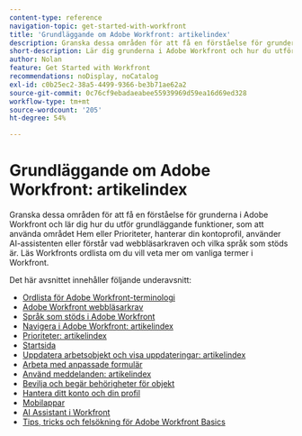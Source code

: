 ```yaml
---
content-type: reference
navigation-topic: get-started-with-workfront
title: 'Grundläggande om Adobe Workfront: artikelindex'
description: Granska dessa områden för att få en förståelse för grunderna i Adobe Workfront och lär dig hur du utför grundläggande funktioner, som att använda området Hem eller Prioriteter, hanterar din kontoprofil, använder AI-assistenten eller förstår vad webbläsarkraven och vilka språk som stöds är. Läs Workfronts ordlista om du vill veta mer om vanliga termer i Workfront.
short-description: Lär dig grunderna i Adobe Workfront och hur du utför grundläggande funktioner.
author: Nolan
feature: Get Started with Workfront
recommendations: noDisplay, noCatalog
exl-id: c0b25ec2-38a5-4499-9366-be3b71ae62a2
source-git-commit: 0c76cf9ebadaeabee55939969d59ea16d69ed328
workflow-type: tm+mt
source-wordcount: '205'
ht-degree: 54%

---
```


# Grundläggande om Adobe Workfront: artikelindex

<!--Audited: 01/2025-->

Granska dessa områden för att få en förståelse för grunderna i Adobe Workfront och lär dig hur du utför grundläggande funktioner, som att använda området Hem eller Prioriteter, hanterar din kontoprofil, använder AI-assistenten eller förstår vad webbläsarkraven och vilka språk som stöds är. Läs Workfronts ordlista om du vill veta mer om vanliga termer i Workfront.

Det här avsnittet innehåller följande underavsnitt:

* [Ordlista för Adobe Workfront-terminologi](../workfront-basics/navigate-workfront/workfront-navigation/workfront-terminology-glossary.md)
* [Adobe Workfront webbläsarkrav](../workfront-basics/workfront-browser-requirements.md)
* [Språk som stöds i Adobe Workfront](../workfront-basics/supported-languages-in-workfront.md)
* [Navigera i Adobe Workfront: artikelindex](../workfront-basics/navigate-workfront/navigate-workfront.md)
* [Prioriteter: artikelindex](/help/quicksilver/workfront-basics/priorities/priorities-toc.md)
* [Startsida](../workfront-basics/using-home/home.md)
* [Uppdatera arbetsobjekt och visa uppdateringar: artikelindex](../workfront-basics/updating-work-items-and-viewing-updates/update-work-items-and-view-updates.md)
* [Arbeta med anpassade formulär](../workfront-basics/work-with-custom-forms/work-with-custom-forms.md)
* [Använd meddelanden: artikelindex](../workfront-basics/using-notifications/use-notifications.md)
* [Bevilja och begär behörigheter för objekt](../workfront-basics/grant-and-request-access-to-objects/grant-and-request-access-to-objects.md)
* [Hantera ditt konto och din profil](../workfront-basics/manage-your-account-and-profile/manage-your-account-and-profile.md)
* [Mobilappar](../workfront-basics/mobile-apps/mobile-apps.md)
* [AI Assistant i Workfront](/help/quicksilver/workfront-basics/ai-assistant/ai-assistant.md)
* [Tips, tricks och felsökning för Adobe Workfront Basics](../workfront-basics/tips-tricks-and-troubleshooting/tips-tricks-troubleshooting-basics.md)
